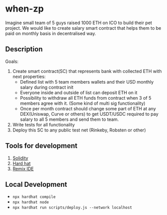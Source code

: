 # when-zp

Imagine small team of 5 guys raised 1000 ETH on ICO to build their pet project.
We would like to create salary smart contract that helps them to be paid on monthly basis in decentralised way. 

## Description
Goals: 
1. Create smart contract(SC) that represents bank with collected ETH with next properties:
   - Defined list with 5 team members wallets and their USD monthly salary during contract init  
   - Everyone inside and outside of list can deposit ETH on it
   - Possibility to withdraw all ETH funds from contract when 3 of 5 members agree with it. (Some kind of multi sig functionality)
   - Once per month contract should change some part of ETH at any DEX(Uniswap, Curve or others) to get USDT/USDC required to pay salary to all 5 members and send them to team.  
3. Write tests for all functionality
4. Deploy this SC to any public test net (Rinkeby, Robsten or other)


## Tools for development
1. [Solidity](https://docs.soliditylang.org/)
2. [Hard hat](https://hardhat.org/getting-started)
3. [Remix IDE](https://remix.ethereum.org/)


## Local Development
- `npx hardhat compile`
- `npx hardhat node`
- `npx hardhat run scripts/deploy.js --network localhost`